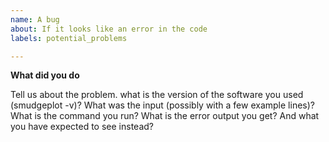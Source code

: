 ```yaml
---
name: A bug
about: If it looks like an error in the code
labels: potential_problems

---
```


**What did you do**

Tell us about the problem. what is the version of the software you used (smudgeplot -v)? What was the input (possibly with a few example lines)? What is the command you run? What is the error output you get? And what you have expected to see instead?
